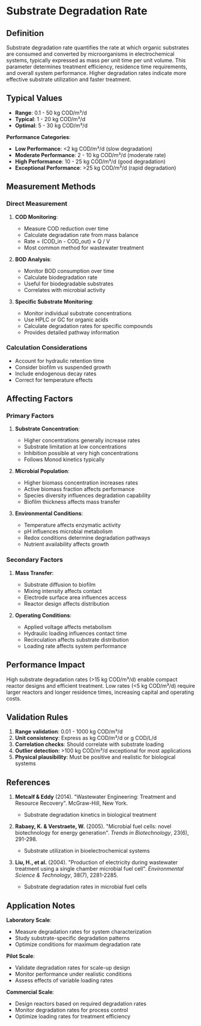 <!--
Parameter ID: substrate_degradation_rate
Category: biological
Generated: 2025-01-17T12:01:00.000Z
-->

# Substrate Degradation Rate

## Definition

Substrate degradation rate quantifies the rate at which organic substrates are
consumed and converted by microorganisms in electrochemical systems, typically
expressed as mass per unit time per unit volume. This parameter determines
treatment efficiency, residence time requirements, and overall system
performance. Higher degradation rates indicate more effective substrate
utilization and faster treatment.

## Typical Values

- **Range**: 0.1 - 50 kg COD/m³/d
- **Typical**: 1 - 20 kg COD/m³/d
- **Optimal**: 5 - 30 kg COD/m³/d

**Performance Categories**:

- **Low Performance**: <2 kg COD/m³/d (slow degradation)
- **Moderate Performance**: 2 - 10 kg COD/m³/d (moderate rate)
- **High Performance**: 10 - 25 kg COD/m³/d (good degradation)
- **Exceptional Performance**: >25 kg COD/m³/d (rapid degradation)

## Measurement Methods

### Direct Measurement

1. **COD Monitoring**:
   - Measure COD reduction over time
   - Calculate degradation rate from mass balance
   - Rate = (COD_in - COD_out) × Q / V
   - Most common method for wastewater treatment

2. **BOD Analysis**:
   - Monitor BOD consumption over time
   - Calculate biodegradation rate
   - Useful for biodegradable substrates
   - Correlates with microbial activity

3. **Specific Substrate Monitoring**:
   - Monitor individual substrate concentrations
   - Use HPLC or GC for organic acids
   - Calculate degradation rates for specific compounds
   - Provides detailed pathway information

### Calculation Considerations

- Account for hydraulic retention time
- Consider biofilm vs suspended growth
- Include endogenous decay rates
- Correct for temperature effects

## Affecting Factors

### Primary Factors

1. **Substrate Concentration**:
   - Higher concentrations generally increase rates
   - Substrate limitation at low concentrations
   - Inhibition possible at very high concentrations
   - Follows Monod kinetics typically

2. **Microbial Population**:
   - Higher biomass concentration increases rates
   - Active biomass fraction affects performance
   - Species diversity influences degradation capability
   - Biofilm thickness affects mass transfer

3. **Environmental Conditions**:
   - Temperature affects enzymatic activity
   - pH influences microbial metabolism
   - Redox conditions determine degradation pathways
   - Nutrient availability affects growth

### Secondary Factors

1. **Mass Transfer**:
   - Substrate diffusion to biofilm
   - Mixing intensity affects contact
   - Electrode surface area influences access
   - Reactor design affects distribution

2. **Operating Conditions**:
   - Applied voltage affects metabolism
   - Hydraulic loading influences contact time
   - Recirculation affects substrate distribution
   - Loading rate affects system performance

## Performance Impact

High substrate degradation rates (>15 kg COD/m³/d) enable compact reactor
designs and efficient treatment. Low rates (<5 kg COD/m³/d) require larger
reactors and longer residence times, increasing capital and operating costs.

## Validation Rules

1. **Range validation**: 0.01 - 1000 kg COD/m³/d
2. **Unit consistency**: Express as kg COD/m³/d or g COD/L/d
3. **Correlation checks**: Should correlate with substrate loading
4. **Outlier detection**: >100 kg COD/m³/d exceptional for most applications
5. **Physical plausibility**: Must be positive and realistic for biological
   systems

## References

1. **Metcalf & Eddy** (2014). "Wastewater Engineering: Treatment and Resource
   Recovery". McGraw-Hill, New York.
   - Substrate degradation kinetics in biological treatment

2. **Rabaey, K. & Verstraete, W.** (2005). "Microbial fuel cells: novel
   biotechnology for energy generation". _Trends in Biotechnology_, 23(6),
   291-298.
   - Substrate utilization in bioelectrochemical systems

3. **Liu, H., et al.** (2004). "Production of electricity during wastewater
   treatment using a single chamber microbial fuel cell". _Environmental Science
   & Technology_, 38(7), 2281-2285.
   - Substrate degradation rates in microbial fuel cells

## Application Notes

**Laboratory Scale**:

- Measure degradation rates for system characterization
- Study substrate-specific degradation patterns
- Optimize conditions for maximum degradation rate

**Pilot Scale**:

- Validate degradation rates for scale-up design
- Monitor performance under realistic conditions
- Assess effects of variable loading rates

**Commercial Scale**:

- Design reactors based on required degradation rates
- Monitor degradation rates for process control
- Optimize loading rates for treatment efficiency
